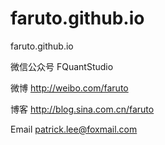 # faruto.github.io
faruto.github.io

微信公众号 FQuantStudio

微博 http://weibo.com/faruto

博客 http://blog.sina.com.cn/faruto

Email patrick.lee@foxmail.com


